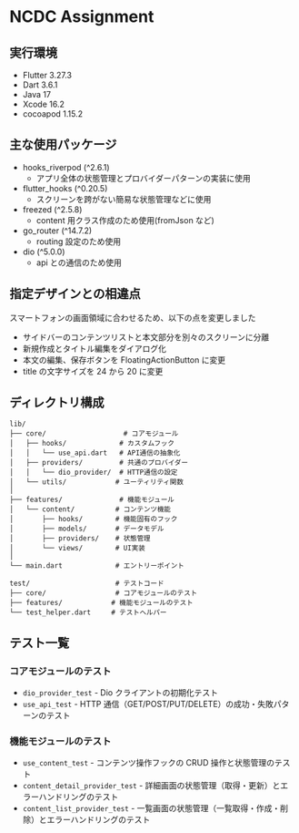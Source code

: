 # NCDC Assignment

## 実行環境

- Flutter 3.27.3
- Dart 3.6.1
- Java 17
- Xcode 16.2
- cocoapod 1.15.2

## 主な使用パッケージ

- hooks_riverpod (^2.6.1)
  - アプリ全体の状態管理とプロバイダーパターンの実装に使用
- flutter_hooks (^0.20.5)
  - スクリーンを跨がない簡易な状態管理などに使用
- freezed (^2.5.8)
  - content 用クラス作成のため使用(fromJson など)
- go_router (^14.7.2)
  - routing 設定のため使用
- dio (^5.0.0)
  - api との通信のため使用

## 指定デザインとの相違点

スマートフォンの画面領域に合わせるため、以下の点を変更しました

- サイドバーのコンテンツリストと本文部分を別々のスクリーンに分離
- 新規作成とタイトル編集をダイアログ化
- 本文の編集、保存ボタンを FloatingActionButton に変更
- title の文字サイズを 24 から 20 に変更

## ディレクトリ構成

```
lib/
├── core/                   # コアモジュール
│   ├── hooks/             # カスタムフック
│   │   └── use_api.dart   # API通信の抽象化
│   ├── providers/         # 共通のプロバイダー
│   │   └── dio_provider/  # HTTP通信の設定
│   └── utils/            # ユーティリティ関数
│
├── features/              # 機能モジュール
│   └── content/          # コンテンツ機能
│       ├── hooks/        # 機能固有のフック
│       ├── models/       # データモデル
│       ├── providers/    # 状態管理
│       └── views/        # UI実装
│
└── main.dart             # エントリーポイント

test/                     # テストコード
├── core/                 # コアモジュールのテスト
├── features/            # 機能モジュールのテスト
└── test_helper.dart     # テストヘルパー

```

## テスト一覧

### コアモジュールのテスト

- `dio_provider_test` - Dio クライアントの初期化テスト
- `use_api_test` - HTTP 通信（GET/POST/PUT/DELETE）の成功・失敗パターンのテスト

### 機能モジュールのテスト

- `use_content_test` - コンテンツ操作フックの CRUD 操作と状態管理のテスト
- `content_detail_provider_test` - 詳細画面の状態管理（取得・更新）とエラーハンドリングのテスト
- `content_list_provider_test` - 一覧画面の状態管理（一覧取得・作成・削除）とエラーハンドリングのテスト
